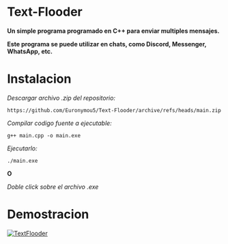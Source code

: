 # Text-Flooder
**Un simple programa programado en C++ para enviar multiples mensajes.**

**Este programa se puede utilizar en chats, como Discord, Messenger, WhatsApp, etc.**

# Instalacion

*Descargar archivo .zip del repositorio:*

```
https://github.com/Euronymou5/Text-Flooder/archive/refs/heads/main.zip
```

*Compilar codigo fuente a ejecutable:*

```
g++ main.cpp -o main.exe
```

*Ejecutarlo:*

```
./main.exe
```

**O**

*Doble click sobre el archivo .exe*

# Demostracion

[![TextFlooder](https://i.ytimg.com/an_webp/z_EdS192W04/mqdefault_6s.webp?du=3000&sqp=CIqUrKkG&rs=AOn4CLDKJcjT3EoMcuGKXdv2CQsVu12LiA)](https://www.youtube.com/watch?v=z_EdS192W04)

